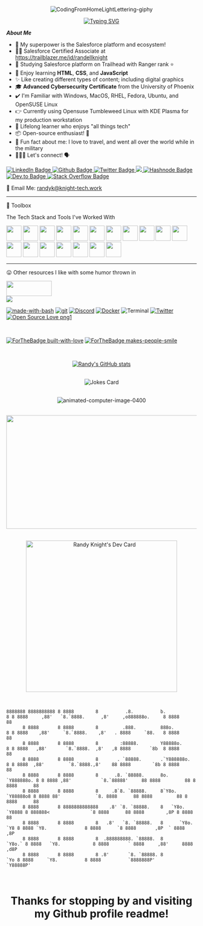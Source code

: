 <!DOCTYPE html>
<html>
<head>

<div align="center" height="350" width="440">

![CodingFromHomeLightLettering-giphy](https://user-images.githubusercontent.com/6032445/224421599-d4f64da8-398e-4130-a6d8-e68f22d27afc.gif)

</div>

<div align="center">

[![Typing SVG](https://readme-typing-svg.herokuapp.com?color=%2336BCF7&size=20&width=500&lines=Hello%2C+I'm+Randy+Knight+%F0%9F%91%8B+Welcome)](https://git.io/typing-svg)

</div>

</head>

<body>

***About Me***

- 💪 My superpower is the Salesforce platform and ecosystem!
- 👨‍🎓 Salesforce Certified Associate at https://trailblazer.me/id/randellknight
- 📢 Studying Salesforce platform on Trailhead with Ranger rank ⭐️ 
- 👔 Enjoy learning **HTML**, **CSS**, and **JavaScript**
- ✨ Like creating different types of content; including digital graphics
- 🎓 **Advanced Cybersecurity Certificate** from the University of Phoenix
- ✔️ I'm Familiar with Windows, MacOS, RHEL, Fedora, Ubuntu, and OpenSUSE Linux
- 👉 Currently using Opensuse Tumbleweed Linux with KDE Plasma for my production workstation
- 🌱 Lifelong learner who enjoys "all things tech"
- 📦 Open-source enthusiast! 🎉
- 🌄 Fun fact about me: I love to travel, and went all over the world while in the military
- 👨🏻‍💻 Let's connect! 🗣

<div id="badges">

  <a href="https://www.linkedin.com/in/RandellKnight">
    <img src="https://img.shields.io/badge/LinkedIn-blue?style=for-the-badge&logo=linkedin&logoColor=white" alt="LinkedIn Badge"/>
  </a>

  <a href="https://github.com/RandellBrianKnight">
    <img src="https://img.shields.io/badge/GitHub-100000?style=for-the-badge&logo=github&logoColor=white" alt="Github Badge"/>
  </a>

  <a href="https://twitter.com/RandellBKnight">
    <img src="https://img.shields.io/badge/Twitter-blue?style=for-the-badge&logo=twitter&logoColor=white" alt="Twitter Badge"/>
  </a>

  <a href="https://www.reddit.com/r/KnightTechWork/">
    <img src="https://img.shields.io/badge/Reddit-FF4500?style=for-the-badge&logo=reddit&logoColor=white"/>
  </a>
  
  <a href="https://blog.knight-tech.work/">
    <img src="https://img.shields.io/badge/Hashnode-2962FF?style=for-the-badge&logo=hashnode&logoColor=white" alt="Hashnode Badge"/>
  </a>

  <a href="https://dev.to/randellbrianknight">
    <img src="https://img.shields.io/badge/dev.to-0A0A0A?style=for-the-badge&logo=dev.to&logoColor=white" alt="Dev.to Badge"/>
  </a>

  <a href="https://meta.stackoverflow.com/users/9393640/knight-tech">
    <img src="https://img.shields.io/badge/Stack_Overflow-FE7A16?style=for-the-badge&logo=stack-overflow&logoColor=white" alt="Stack Overflow Badge"/>
  </a>
  
  📧 Email Me: randyk@knight-tech.work
  
</div>
    
---

🧰 Toolbox

<p title="The Tech Stack and Tools I've Worked With">The Tech Stack and Tools I've Worked With</p>

<div id="html">

<link rel="stylesheet" href="https://cdn.jsdelivr.net/gh/devicons/devicon@v1.14.0/devicon.min.css">

<img src="https://cdn.jsdelivr.net/gh/devicons/devicon/icons/salesforce/salesforce-original.svg" width="40" height="40">
<img src="https://cdn.jsdelivr.net/gh/devicons/devicon/icons/canva/canva-original.svg" width="40" height="40">
<img src="https://cdn.jsdelivr.net/gh/devicons/devicon/icons/css3/css3-original-wordmark.svg" width="40" height="40">
<img src="https://cdn.jsdelivr.net/gh/devicons/devicon/icons/devicon/devicon-original-wordmark.svg" width="40" height="40">
<img src="https://cdn.jsdelivr.net/gh/devicons/devicon/icons/docker/docker-original-wordmark.svg" width="40" height="40">
<img src="https://cdn.jsdelivr.net/gh/devicons/devicon/icons/drupal/drupal-original.svg" width="40" height="40">
<img src="https://cdn.jsdelivr.net/gh/devicons/devicon/icons/firefox/firefox-original-wordmark.svg" width="40" height="40">
<img src="https://cdn.jsdelivr.net/gh/devicons/devicon/icons/gimp/gimp-original-wordmark.svg" width="40" height="40">
<img src="https://cdn.jsdelivr.net/gh/devicons/devicon/icons/git/git-original.svg" width="40" height="40">
<img src="https://cdn.jsdelivr.net/gh/devicons/devicon/icons/html5/html5-original.svg" width="40" height="40">
<img src="https://cdn.jsdelivr.net/gh/devicons/devicon/icons/inkscape/inkscape-original-wordmark.svg" width="40" height="40">
<img src="https://cdn.jsdelivr.net/gh/devicons/devicon/icons/javascript/javascript-original.svg" width="40" height="40">
<img src="https://cdn.jsdelivr.net/gh/devicons/devicon/icons/linkedin/linkedin-original.svg" width="40" height="40">
<img src="https://cdn.jsdelivr.net/gh/devicons/devicon/icons/linux/linux-original.svg" width="40" height="40">
<img src="https://cdn.jsdelivr.net/gh/devicons/devicon/icons/opensuse/opensuse-original.svg" width="40" height="40">          
<img src="https://cdn.jsdelivr.net/gh/devicons/devicon/icons/slack/slack-original.svg" width="40" height="40">
<img src="https://cdn.jsdelivr.net/gh/devicons/devicon/icons/twitter/twitter-original.svg" width="40" height="40">
<img src="https://cdn.jsdelivr.net/gh/devicons/devicon/icons/vscode/vscode-original-wordmark.svg" width="40" height="40">

</div>

---

<p title="Other resources I like with some humor thrown in">😛 Other resources I like with some humor thrown in</p>

<div id="html">

<img src="https://code-style-sloppy-gradient-badge-o5ln6ki4uk02.runkit.sh/" width="120" height="40">

</div>
  
<div id="html">

<img src="https://badgen.net/badge/devrant/ScroogeMacDuck?icon=devrant">

</div>

[![made-with-bash](https://img.shields.io/badge/Made%20with-Bash-1f425f.svg)](https://www.gnu.org/software/bash/)
[![git](https://badgen.net/badge/icon/git?icon=git&label)](https://git-scm.com)
[![Discord](https://badgen.net/badge/icon/discord?icon=discord&label)](https://https://discord.com/)
[![Docker](https://badgen.net/badge/icon/docker?icon=docker&label)](https://https://docker.com/)
![Terminal](https://badgen.net/badge/icon/terminal?icon=terminal&label)
[![Twitter](https://badgen.net/badge/icon/twitter?icon=twitter&label)](https://twitter.com)
[![Open Source Love png1](https://badges.frapsoft.com/os/v1/open-source.png?v=103)](https://github.com/ellerbrock/open-source-badges/)

<br>

[![ForTheBadge built-with-love](http://ForTheBadge.com/images/badges/built-with-love.svg)](https://GitHub.com/Naereen/)
[![ForTheBadge makes-people-smile](http://ForTheBadge.com/images/badges/makes-people-smile.svg)](http://ForTheBadge.com)

<br>

<div align="center">

[![Randy's GitHub stats](https://github-readme-stats.vercel.app/api?username=Knight-Tech-Dev)](https://github.com/anuraghazra/github-readme-stats)

</div>

<br>

<div id="html" align="center">

<!-- HTML -->
<img src="https://readme-jokes.vercel.app/api" alt="Jokes Card" />

</div>

<br>

<div align="center">

![animated-computer-image-0400](https://user-images.githubusercontent.com/6032445/224101882-131b3a1e-31c2-481d-9b87-14ed23d1aef5.gif)

</div>

<br>

<div align="center">

<img src="https://media.giphy.com/media/dWesBcTLavkZuG35MI/giphy.gif" width="600" height="300"/>

</div>

<br>

<div align="center">

<a href="https://app.daily.dev/RandyKnight"><img src="https://api.daily.dev/devcards/7ce33e4730d0494c9d97a4103881b999.png?r=ig4" width="400" alt="Randy Knight's Dev Card"/></a>

</div>

<br>

<div align="left">

```
8888888 8888888888 8 8888        8          .8.          b.             8 8 8888     ,88'   `8.`8888.      ,8'     ,o888888o.     8 8888      88 
      8 8888       8 8888        8         .888.         888o.          8 8 8888    ,88'     `8.`8888.    ,8'   . 8888     `88.   8 8888      88 
      8 8888       8 8888        8        :88888.        Y88888o.       8 8 8888   ,88'       `8.`8888.  ,8'   ,8 8888       `8b  8 8888      88 
      8 8888       8 8888        8       . `88888.       .`Y888888o.    8 8 8888  ,88'         `8.`8888.,8'    88 8888        `8b 8 8888      88 
      8 8888       8 8888        8      .8. `88888.      8o. `Y888888o. 8 8 8888 ,88'           `8.`88888'     88 8888         88 8 8888      88 
      8 8888       8 8888        8     .8`8. `88888.     8`Y8o. `Y88888o8 8 8888 88'             `8. 8888      88 8888         88 8 8888      88 
      8 8888       8 8888888888888    .8' `8. `88888.    8   `Y8o. `Y8888 8 888888<               `8 8888      88 8888        ,8P 8 8888      88 
      8 8888       8 8888        8   .8'   `8. `88888.   8      `Y8o. `Y8 8 8888 `Y8.              8 8888      `8 8888       ,8P  ` 8888     ,8P 
      8 8888       8 8888        8  .888888888. `88888.  8         `Y8o.` 8 8888   `Y8.            8 8888       ` 8888     ,88'     8888   ,d8P  
      8 8888       8 8888        8 .8'       `8. `88888. 8            `Yo 8 8888     `Y8.          8 8888          `8888888P'        `Y88888P' 
```
</div>    

<br>

<div align="center">
             
<p><h1>Thanks for stopping by and visiting my Github profile readme!</h1></p>

</div>
</body>
</html>
